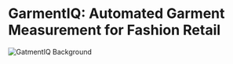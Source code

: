 # GarmentIQ: Automated Garment Measurement for Fashion Retail

![GatmentIQ Background](https://garmentiq.ly.gd.edu.kg/asset/img/bg.jpg)
